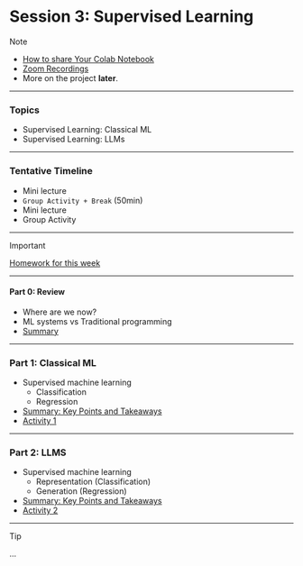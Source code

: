 # Session 3: Supervised Learning


> [!NOTE]  
> - [How to share Your Colab Notebook](./material/colab.md)
> - [Zoom Recordings](https://metropoliafi-my.sharepoint.com/:f:/g/personal/samiben_metropolia_fi/EuSPkRmWcYpGsXdjFhE2k80BaZBR-EeccL7AHlnTQya-6w)
> - More on the project **later**.

---
### Topics

- Supervised Learning: Classical ML
- Supervised Learning: LLMs 

---

### Tentative Timeline 

- Mini lecture
- `Group Activity + Break` (50min)  
- Mini lecture
- Group Activity

---

> [!IMPORTANT]  
> [Homework for this week](./material/homework.md)


-----

#### Part 0: Review

- Where are we now?
- ML systems vs Traditional programming
- [Summary](./material/part0.md)

---

### Part 1: Classical ML

- Supervised machine learning
  - Classification
  - Regression
- [Summary: Key Points and Takeaways](./material/part1.md)
- [Activity 1](./material/activity1.md)

---

### Part 2: LLMS

- Supervised machine learning
  - Representation (Classification)
  - Generation (Regression)
- [Summary: Key Points and Takeaways](./material/part2.md)
- [Activity 2](./material/activity2.md)


----
> [!TIP]  
> ...




<!-- 

> [!NOTE]  
> Highlights information that users should take into account, even when skimming.

> [!TIP]
> Optional information to help a user be more successful.

> [!IMPORTANT]  
> Crucial information necessary for users to succeed.

> [!WARNING]  
> Critical content demanding immediate user attention due to potential risks.

> [!CAUTION]
> Negative potential consequences of an action. 

-->